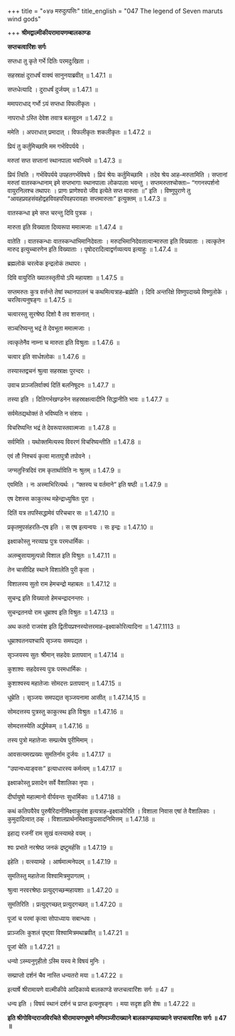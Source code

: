 +++
title = "०४७ मरुदुत्पत्तिः"
title_english = "047 The legend of Seven maruts wind gods"

+++
**श्रीमद्वाल्मीकीयरामायणम्बालकाण्डः**

**सप्तचत्वारिंशः सर्गः**

सप्तधा तु कृते गर्भे दितिः परमदुःखिता ।

सहस्राक्षं दुराधर्षं वाक्यं सानुनयाब्रवीत् ॥ 1.47.1 ॥

सप्तधेत्यादि । दुराधर्षं दुर्जयम् ॥ 1.47.1 ॥

ममापराधाद् गर्भो ऽयं सप्तधा विफलीकृतः ।

नापराधो ऽस्ति देवेश तवात्र बलसूदन ॥ 1.47.2 ॥

ममेति । अपराधात् प्रमादात् । विफलीकृतः शकलीकृतः ॥ 1.47.2 ॥

प्रियं तु कर्तुमिच्छामि मम गर्भविपर्यये ।

मरुतां सप्त सप्तानां स्थानपाला भवन्त्विमे ॥ 1.47.3 ॥

प्रियं त्विति । गर्भविपर्यये उपहतगर्भविषये । प्रियं श्रेयः कर्तुमिच्छामि । तदेव श्रेय आह–मरुतामिति । सप्तानां मरुतां वातस्कन्धानाम् इमे सप्तभागाः स्थानपालाः लोकपालाः भवन्तु । सप्तमरुतश्चोक्ताः– “गगनस्पर्शनो वायुरनिलश्च तथापरः । प्राणः प्राणेश्वरो जीव इत्येते सप्त मारुताः ॥” इति । विष्णुपुराणे तु “आवहप्रवहसंवहोद्वहविवहपरिवहपरावहाः सप्तमारुताः” इत्युक्तम् ॥ 1.47.3 ॥

वातस्कन्धा इमे सप्त चरन्तु दिवि पुत्रक ।

मारुता इति विख्याता दिव्यरूपा ममात्मजाः ॥ 1.47.4 ॥

वातेति । वातस्कन्धाः वातस्कन्धाभिमानिदेवताः । मरुदभिमानिदेवतात्वान्मारुता इति विख्याताः । त्वत्कृतेन मारुद इत्युच्चारणेन इति विख्याताः । पृषोदरादित्वाद्वर्णव्यत्यय इत्याहुः ॥ 1.47.4 ॥

ब्रह्मलोकं चरत्वेक इन्द्रलोकं तथापरः ।

दिवि वायुरिति ख्यातस्तृतीयो ऽपि महायशाः ॥ 1.47.5 ॥

सप्तमरुतः कुत्र वर्त्तन्ते तेषां स्थानपालनं च कथमित्यत्राह–ब्रह्मेति । दिवि अन्तरिक्षे विष्णुपदाख्ये विष्णुलोके । चरत्वित्यनुषङ्गः ॥ 1.47.5 ॥

चत्वारस्तु सुरश्रेष्ठ दिशो वै तव शासनात् ।

सञ्चरिष्यन्तु भद्रं ते देवभूता ममात्मजाः ।

त्वत्कृतेनैव नाम्ना च मारुता इति विश्रुताः ॥ 1.47.6 ॥

चत्वार इति सार्धश्लोकः ॥ 1.47.6 ॥

तस्यास्तद्वचनं श्रुत्वा सहस्राक्षः पुरन्दरः ।

उवाच प्राञ्जलिर्वाक्यं दितिं बलनिषूदनः ॥ 1.47.7 ॥

तस्या इति । दितिगर्भखण्डनेन सहस्राक्षत्वादीनि सिद्धानीति भावः ॥ 1.47.7 ॥

सर्वमेतद्यथोक्तं ते भविष्यति न संशयः ।

विचरिष्यन्ति भद्रं ते देवरूपास्तवात्मजाः ॥ 1.47.8 ॥

सर्वमिति । यथोक्तमित्यस्य विवरणं विचरिष्यन्तीति ॥ 1.47.8 ॥

एवं तौ निश्चयं कृत्वा मातापुत्रौ तपोवने ।

जग्मतुस्त्रिदिवं राम कृतार्थाविति नः श्रुतम् ॥ 1.47.9 ॥

एवमिति । नः अस्माभिरित्यर्थः । “क्तस्य च वर्तमाने” इति षष्ठी ॥ 1.47.9 ॥

एष देशस्स काकुत्स्थ महेन्द्राध्युषितः पुरा ।

दितिं यत्र तपस्सिद्धामेवं परिचचार सः ॥ 1.47.10 ॥

प्रकृतमुपसंहरति–एष इति । स एष इत्यन्वयः । सः इन्द्रः ॥ 1.47.10 ॥

इक्ष्वाकोस्तु नरव्याघ्र पुत्रः परमधार्मिकः ।

अलम्बुसायामुत्पन्नो विशाल इति विश्रुतः ॥ 1.47.11 ॥

तेन चासीदिह स्थाने विशालेति पुरी कृता ।

विशालस्य सुतो राम हेमचन्द्रो महाबलः ॥ 1.47.12 ॥

सुचन्द्र इति विख्यातो हेमचन्द्रादनन्तरः ।

सुचन्द्रतनयो राम धूम्राश्व इति विश्रुतः ॥ 1.47.13 ॥

अथ कतरो राजवंश इति द्वितीयप्रश्नस्योत्तरमाह–इक्ष्वाकोरित्यादिना ॥ 1.47.1113 ॥

धूम्राश्वतनयश्चापि सृञ्जयः समपद्यत ।

सृञ्जयस्य सुतः श्रीमान् सहदेवः प्रतापवान् ॥ 1.47.14 ॥

कुशाश्वः सहदेवस्य पुत्रः परमधार्मिकः ।

कुशाश्वस्य महातेजाः सोमदत्तः प्रतापवान् ॥ 1.47.15 ॥

धूम्रेति । सृञ्जयः समपद्यत सृञ्जयनामा आसीत् ॥ 1.47.14,15 ॥

सोमदत्तस्य पुत्रस्तु काकुत्स्थ इति विश्रुतः ॥ 1.47.16 ॥

सोमदत्तस्येति अर्द्धमेकम् ॥ 1.47.16 ॥

तस्य पुत्रो महातेजाः सम्प्रत्येष पुरीमिमाम् ।

आवसत्यमरप्रख्यः सुमतिर्नाम दुर्जयः ॥ 1.47.17 ॥

“उपान्वध्याङ्वसः” इत्याधारस्य कर्मत्वम् ॥ 1.47.17 ॥

इक्ष्वाकोस्तु प्रसादेन सर्वे वैशालिका नृपाः ।

दीर्घायुषो महात्मानो वीर्यवन्तः सुधार्मिकाः ॥ 1.47.18 ॥

कथं कतिपयैरेव पुरुषैरिदानीमिक्ष्वाकुवंश इत्यत्राह–इक्ष्वाकोरिति । विशाला निवास एषां ते वैशालिकाः । कुमुदादित्वात् ठक् । विशालप्रार्थनमिक्ष्वाकुप्रसादनिमित्तम् ॥ 1.47.18 ॥

इहाद्य रजनीं राम सुखं वत्स्यामहे वयम् ।

श्वः प्रभाते नरश्रेष्ठ जनकं द्रष्टुमर्हसि ॥ 1.47.19 ॥

इहेति । वत्स्यामहे । आर्षमात्मनेपदम् ॥ 1.47.19 ॥

सुमतिस्तु महातेजा विश्वामित्रमुपागतम् ।

श्रुत्वा नरवरश्रेष्ठः प्रत्युद्गच्छन्महायशाः ॥ 1.47.20 ॥

सुमतिरिति । प्रत्युद्गच्छत् प्रत्युदगच्छत् ॥ 1.47.20 ॥

पूजां च परमां कृत्वा सोपाध्यायः सबान्धवः ।

प्राञ्जलिः कुशलं पृष्ट्वा विश्वामित्रमथाब्रवीत् ॥ 1.47.21 ॥

पूजां चेति ॥ 1.47.21 ॥

धन्यो ऽस्म्यनुगृहीतो ऽस्मि यस्य मे विषयं मुनिः ।

सम्प्राप्तो दर्शनं चैव नास्ति धन्यतरो मया ॥ 1.47.22 ॥

इत्यार्षे श्रीरामायणे वाल्मीकीये आदिकाव्ये बालकाण्डे सप्तचत्वारिंशः सर्गः ॥ 47 ॥

धन्य इति । विषयं स्थानं दर्शनं च प्राप्त इत्यनुषङ्गः । मया सदृश इति शेषः ॥ 1.47.22 ॥

**इति श्रीगोविन्दराजविरचिते श्रीरामायणभूषणे मणिमञ्जीराख्याने बालकाण्डव्याख्याने सप्तचत्वारिंशः सर्गः ॥ 47 ॥**
